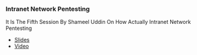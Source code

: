 ### Intranet Network Pentesting


It Is The Fifth Session By Shameel Uddin On How Actually Intranet Network Pentesting


- [Slides](IntranetPenetrationTesting.pptx)
- [Video](https://www.youtube.com/watch?v=FVIzL-aiguk)
